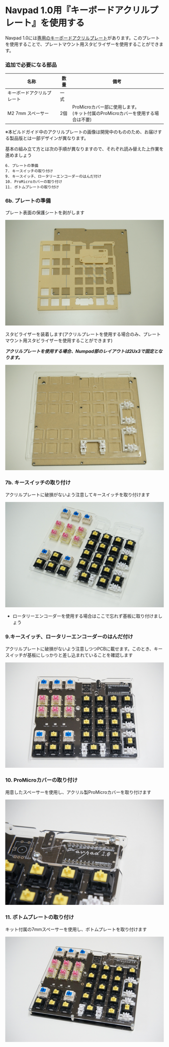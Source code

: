 # Navpad 1.0用『キーボードアクリルプレート』を使用する

Navpad 1.0には[専用のキーボードアクリルプレート](https://shop.yushakobo.jp/products/keyboard_acrylic_plate)があります。このプレートを使用することで、プレートマウント用スタビライザーを使用することができます。

### 追加で必要になる部品

|名称|数量|備考|
|---|---|---|
|キーボードアクリルプレート|一式|
|M2 7mm スペーサー|2個|ProMicroカバー部に使用します。<br />(キット付属のProMicroカバーを使用する場合は不要)|

※本ビルドガイド中のアクリルプレートの画像は開発中のもののため、お届けする製品版とは一部デザインが異なります。

基本の組み立て方とは次の手順が異なりますので、それぞれ読み替えた上作業を進めましょう

```
6. プレートの準備
7. キースイッチの取り付け
9. キースイッチ、ロータリーエンコーダーのはんだ付け
10. ProMicroカバーの取り付け
11. ボトムプレートの取り付け
```

### 6b. プレートの準備

プレート表面の保護シートを剥がします

![acrylic_plates](../imgs/IMG_3903.jpg)

スタビライザーを装着します(アクリルプレートを使用する場合のみ、プレートマウント用スタビライザーを使用することができます)

***アクリルプレートを使用する場合、Numpad部のレイアウトは2Ux3で固定となります。***

![place_stabilizers](../imgs/IMG_3905.jpg)

### 7b. キースイッチの取り付け

アクリルプレートに破損がないよう注意してキースイッチを取り付けます

![mount_keyswitches](../imgs/IMG_3916.jpg)

* ロータリーエンコーダーを使用する場合はここで忘れず基板に取り付けましょう

### 9.キースイッチ、ロータリーエンコーダーのはんだ付け

アクリルプレートに破損がないよう注意しつつPCBに載せます。このとき、キースイッチが基板にしっかりと差し込まれていることを確認します

![mount_top_plate_on_PCB](../imgs/IMG_3911.jpg)

### 10. ProMicroカバーの取り付け

用意したスペーサーを使用し、アクリル製ProMicroカバーを取り付けます

![promicro_cover_acrylic](../imgs/IMG_3912.jpg)

### 11. ボトムプレートの取り付け

キット付属の7mmスペーサーを使用し、ボトムプレートを取り付けます

![cover_its_bottom](../imgs/IMG_3914.jpg)
